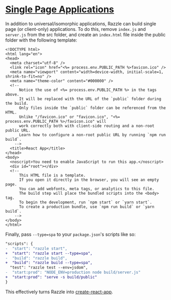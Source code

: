 # [Single Page Applications](https://github.com/jaredpalmer/razzle/blob/master/examples/basic-spa/)

In addition to universal/isomorphic applications, Razzle can build single page (or client-only) applications. To do this, remove `index.js` and `server.js` from the src folder, and create an `index.html` file inside the public folder with the following template:

```
<!DOCTYPE html>
<html lang="en">
<head>
  <meta charset="utf-8" />
  <link rel="icon" href="<%= process.env.PUBLIC_PATH %>favicon.ico" />
  <meta name="viewport" content="width=device-width, initial-scale=1, shrink-to-fit=no" />
  <meta name="theme-color" content="#000000" />
  <!--
      Notice the use of <%= process.env.PUBLIC_PATH %> in the tags above.
      It will be replaced with the URL of the `public` folder during the build.
      Only files inside the `public` folder can be referenced from the HTML.
      Unlike "/favicon.ico" or "favicon.ico", "<%= process.env.PUBLIC_PATH %>/favicon.ico" will
      work correctly both with client-side routing and a non-root public URL.
      Learn how to configure a non-root public URL by running `npm run build`.
    -->
  <title>React App</title>
</head>
<body>
  <noscript>You need to enable JavaScript to run this app.</noscript>
  <div id="root"></div>
  <!--
      This HTML file is a template.
      If you open it directly in the browser, you will see an empty page.
      You can add webfonts, meta tags, or analytics to this file.
      The build step will place the bundled scripts into the <body> tag.
      To begin the development, run `npm start` or `yarn start`.
      To create a production bundle, use `npm run build` or `yarn build`.
    -->
</body>
</html>
```

Finally, pass `--type=spa` to your `package.json`'s scripts like so:

```diff
"scripts": {
-  "start": "razzle start",
+  "start": "razzle start --type=spa",
-  "build": "razzle build",
+  "build": "razzle build --type=spa",
  "test": "razzle test --env=jsdom",
-  "start:prod": "NODE_ENV=production node build/server.js"
+  "start:prod": "serve -s build/public"
}
```

This effectively turns Razzle into [create-react-app](https://create-react-app.dev).
